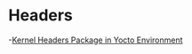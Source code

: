 Headers
==

-[Kernel Headers Package in Yocto Environment](https://communities.intel.com/thread/60446?start=0&tstart=0)
